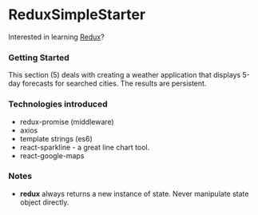 # ReduxSimpleStarter

Interested in learning [Redux](https://www.udemy.com/react-redux/)?

### Getting Started

This section (5) deals with creating a weather application that displays 5-day forecasts for searched cities. The results are persistent.

### Technologies introduced
* redux-promise (middleware)
* axios
* template strings (es6)
* react-sparkline - a great line chart tool.
* react-google-maps

### Notes
* **redux** always returns a new instance of state. Never manipulate state object directly.

